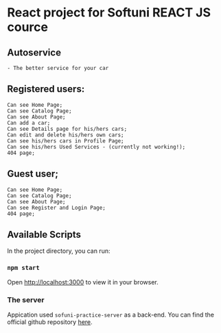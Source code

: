 # React project for Softuni REACT JS cource

## Autoservice
    - The better service for your car

## Registered users:
    Can see Home Page;
    Can see Catalog Page;
    Can see About Page;
    Can add a car;
    Can see Details page for his/hers cars;
    Can edit and delete his/hers own cars;
    Can see his/hers cars in Profile Page;
    Can see his/hers Used Services - (currently not working!);
    404 page;

## Guest user;
    Can see Home Page;    
    Can see Catalog Page;
    Can see About Page;
    Can see Register and Login Page;
    404 page; 

## Available Scripts

In the project directory, you can run:

### `npm start`

Open [http://localhost:3000](http://localhost:3000) to view it in your browser.


### The server

Appication used `sofuni-practice-server` as a back-end. 
You can find the official github repository [here](https://github.com/softuni-practice-server).